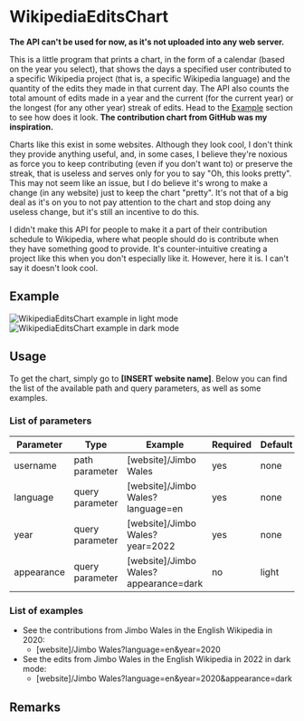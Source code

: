 # WikipediaEditsChart

**The API can't be used for now, as it's not uploaded into any web server.**

This is a little program that prints a chart, in the form of a calendar (based
on the year you select), that shows the days a specified user contributed to a
specific Wikipedia project (that is, a specific Wikipedia language) and the
quantity of the edits they made in that current day. The API also counts the
total amount of edits made in a year and the current (for the current year) or
the longest (for any other year) streak of edits. Head to the [Example](#example)
section to see how does it look. **The contribution chart from GitHub was my inspiration.**

Charts like this exist in some websites. Although they look cool, I don't think
they provide anything useful, and, in some cases, I believe they're noxious as
force you to keep contributing (even if you don't want to) or preserve the streak,
that is useless and serves only for you to say "Oh, this looks pretty". This
may not seem like an issue, but I do believe it's wrong to make a change (in
any website) just to keep the chart "pretty". It's not that of a big deal as
it's on you to not pay attention to the chart and stop doing any useless
change, but it's still an incentive to do this.

I didn't make this API for people to make it a part of their contribution
schedule to Wikipedia, where what people should do is contribute when they have
something good to provide. It's counter-intuitive creating a project like this
when you don't especially like it. However, here it is. I can't say it doesn't
look cool.

## Example

![WikipediaEditsChart example in light mode](https://user-images.githubusercontent.com/37962411/197352254-ced67731-235d-4a14-9bbc-97e0f85f6774.png "In light mode")
![WikipediaEditsChart example in dark mode](https://user-images.githubusercontent.com/37962411/197352275-e405b1fc-3d49-4a4f-b95c-2165ffad44c6.png "In dark mode")

## Usage

To get the chart, simply go to **[INSERT website name]**. Below you can find the
list of the available path and query parameters, as well as some examples.

### List of parameters

| Parameter  | Type            | Example                               | Required | Default |
| ---------- | --------------- | ------------------------------------- | -------- | ------- |
| username   | path parameter  | [website]/Jimbo Wales                 | yes      | none    |
| language   | query parameter | [website]/Jimbo Wales?language=en     | yes      | none    |
| year       | query parameter | [website]/Jimbo Wales?year=2022       | yes      | none    |
| appearance | query parameter | [website]/Jimbo Wales?appearance=dark | no       | light   |

### List of examples

- See the contributions from Jimbo Wales in the English Wikipedia in 2020:
    - [website]/Jimbo Wales?language=en&year=2020
- See the edits from Jimbo Wales in the English Wikipedia in 2022 in dark mode:
    - [website]/Jimbo Wales?language=en&year=2020&appearance=dark

## Remarks
